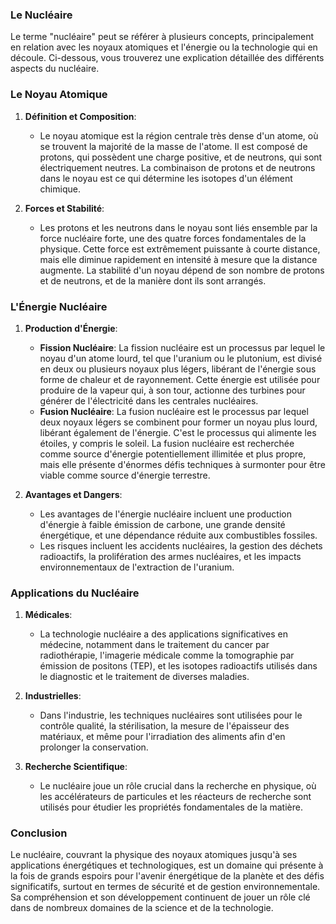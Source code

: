 ### Le Nucléaire

Le terme "nucléaire" peut se référer à plusieurs concepts, principalement en relation avec les noyaux atomiques et l'énergie ou la technologie qui en découle. Ci-dessous, vous trouverez une explication détaillée des différents aspects du nucléaire.

### Le Noyau Atomique

1. **Définition et Composition**:
   - Le noyau atomique est la région centrale très dense d'un atome, où se trouvent la majorité de la masse de l'atome. Il est composé de protons, qui possèdent une charge positive, et de neutrons, qui sont électriquement neutres. La combinaison de protons et de neutrons dans le noyau est ce qui détermine les isotopes d'un élément chimique.

2. **Forces et Stabilité**:
   - Les protons et les neutrons dans le noyau sont liés ensemble par la force nucléaire forte, une des quatre forces fondamentales de la physique. Cette force est extrêmement puissante à courte distance, mais elle diminue rapidement en intensité à mesure que la distance augmente. La stabilité d'un noyau dépend de son nombre de protons et de neutrons, et de la manière dont ils sont arrangés.

### L'Énergie Nucléaire

1. **Production d'Énergie**:
   - **Fission Nucléaire**: La fission nucléaire est un processus par lequel le noyau d'un atome lourd, tel que l'uranium ou le plutonium, est divisé en deux ou plusieurs noyaux plus légers, libérant de l'énergie sous forme de chaleur et de rayonnement. Cette énergie est utilisée pour produire de la vapeur qui, à son tour, actionne des turbines pour générer de l'électricité dans les centrales nucléaires.
   - **Fusion Nucléaire**: La fusion nucléaire est le processus par lequel deux noyaux légers se combinent pour former un noyau plus lourd, libérant également de l'énergie. C'est le processus qui alimente les étoiles, y compris le soleil. La fusion nucléaire est recherchée comme source d'énergie potentiellement illimitée et plus propre, mais elle présente d'énormes défis techniques à surmonter pour être viable comme source d'énergie terrestre.

2. **Avantages et Dangers**:
   - Les avantages de l'énergie nucléaire incluent une production d'énergie à faible émission de carbone, une grande densité énergétique, et une dépendance réduite aux combustibles fossiles.
   - Les risques incluent les accidents nucléaires, la gestion des déchets radioactifs, la prolifération des armes nucléaires, et les impacts environnementaux de l'extraction de l'uranium.

### Applications du Nucléaire

1. **Médicales**:
   - La technologie nucléaire a des applications significatives en médecine, notamment dans le traitement du cancer par radiothérapie, l'imagerie médicale comme la tomographie par émission de positons (TEP), et les isotopes radioactifs utilisés dans le diagnostic et le traitement de diverses maladies.

2. **Industrielles**:
   - Dans l'industrie, les techniques nucléaires sont utilisées pour le contrôle qualité, la stérilisation, la mesure de l'épaisseur des matériaux, et même pour l'irradiation des aliments afin d'en prolonger la conservation.

3. **Recherche Scientifique**:
   - Le nucléaire joue un rôle crucial dans la recherche en physique, où les accélérateurs de particules et les réacteurs de recherche sont utilisés pour étudier les propriétés fondamentales de la matière.

### Conclusion

Le nucléaire, couvrant la physique des noyaux atomiques jusqu'à ses applications énergétiques et technologiques, est un domaine qui présente à la fois de grands espoirs pour l'avenir énergétique de la planète et des défis significatifs, surtout en termes de sécurité et de gestion environnementale. Sa compréhension et son développement continuent de jouer un rôle clé dans de nombreux domaines de la science et de la technologie.